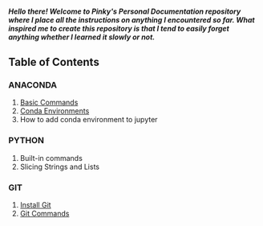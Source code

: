 ##### Hello there! Welcome to Pinky's Personal Documentation repository where I place all the instructions on anything I encountered so far. What inspired me to create this repository is that I tend to easily forget anything whether I learned it slowly or not.



## Table of Contents
### ANACONDA
1. [Basic Commands](https://github.com/pfdhn/Personal-Documentation/blob/main/Basic%20Commands.md)
2. [Conda Environments](https://github.com/pfdhn/Personal-Documentation/blob/main/Conda%20Environment.md)
3. How to add conda environment to jupyter

### PYTHON
1. Built-in commands
2. Slicing Strings and Lists

### GIT
1. [Install Git](https://github.com/git-guides/install-git)
2. [Git Commands](https://github.com/pfdhn/Personal-Documentation/blob/354497dc2ba571fa73488a1f31eac7246f1c228a/Git%20Commands)


  

